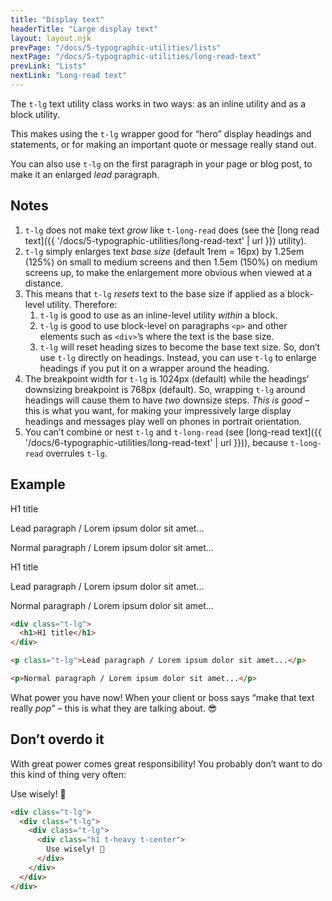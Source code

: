 ```yaml
---
title: "Display text"
headerTitle: "Large display text"
layout: layout.njk
prevPage: "/docs/5-typographic-utilities/lists"
nextPage: "/docs/5-typographic-utilities/long-read-text"
prevLink: "Lists"
nextLink: "Long-read text"
---
```


The `t-lg` text utility class works in two ways: as an inline utility and as a block utility.

This makes using the `t-lg` wrapper good for “hero” display headings and statements, or for making an important quote or message really stand out.

You can also use `t-lg` on the first paragraph in your page or blog post, to make it an enlarged _lead_ paragraph.

## Notes

1. `t-lg` does not make text _grow_ like `t-long-read` does (see the [long read text]({{ '/docs/5-typographic-utilities/long-read-text' | url }}) utility).
3. `t-lg` simply enlarges text _base size_ (default 1rem = 16px) by 1.25em (125%) on small to medium screens and then 1.5em (150%) on medium screens up, to make the enlargement more obvious when viewed at a distance.
3. This means that `t-lg` _resets_ text to the base size if applied as a block-level utility. Therefore:
    1. `t-lg` is good to use as an inline-level utility _within_ a block.
    2. `t-lg` is good to use block-level on paragraphs `<p>` and other elements such as `<div>`’s where the text is the base size.
    3. `t-lg` will reset heading sizes to become the base text size. So, don’t use `t-lg` directly on headings. Instead, you can use `t-lg` to enlarge headings if you put it on a wrapper around the heading.
4. The breakpoint width for `t-lg` is 1024px (default) while the headings’ downsizing breakpoint is 768px (default). So, wrapping `t-lg` around headings will cause them to have _two_ downsize steps. _This is good_ – this is what you want, for making your impressively large display headings and messages play well on phones in portrait orientation.
5. You can’t combine or nest `t-lg` and `t-long-read` (see [long-read text]({{ '/docs/6-typographic-utilities/long-read-text' | url }})), because `t-long-read` overrules `t-lg`.

## Example

<div class="mb-3 grid gap-3 xs:equal-2-cols">
  <div class="b-thin p-1">
    <div class="h1">H1 title</div>
    <p>Lead paragraph / Lorem ipsum dolor sit amet...</p>
    <p>Normal paragraph / Lorem ipsum dolor sit amet...</p>
  </div>
  <div class="b-thin p-1">
    <div class="t-lg">
      <div class="h1">H1 title</div>
    </div>
    <p class="t-lg">Lead paragraph / Lorem ipsum dolor sit amet...</p>
    <p>Normal paragraph / Lorem ipsum dolor sit amet...</p>
  </div>
</div>

```html
<div class="t-lg">
  <h1>H1 title</h1>
</div>

<p class="t-lg">Lead paragraph / Lorem ipsum dolor sit amet...</p>

<p>Normal paragraph / Lorem ipsum dolor sit amet...</p>
```

What power you have now! When your client or boss says “make that text really _pop_” – this is what they are talking about. 😎

## Don’t overdo it

With great power comes great responsibility! You probably don’t want to do this kind of thing very often:

<div class="t-lg">
  <div class="t-lg">
    <div class="t-lg">
      <div class="h1 t-heavy t-center">
        Use wisely! 😬
      </div>
    </div>
  </div>
</div>

```html
<div class="t-lg">
  <div class="t-lg">
    <div class="t-lg">
      <div class="h1 t-heavy t-center">
        Use wisely! 😬
      </div>
    </div>
  </div>
</div>
```